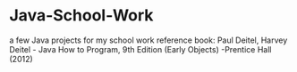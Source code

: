 # Java-School-Work
a few Java projects for my school work
reference book: Paul Deitel, Harvey Deitel - Java How to Program, 9th Edition (Early Objects) -Prentice Hall (2012)
